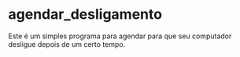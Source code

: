 # agendar_desligamento
Este é um simples programa para agendar para que seu computador desligue depois de um certo tempo.
